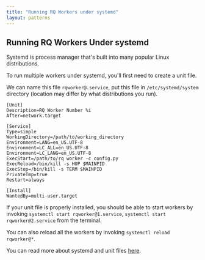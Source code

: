 ```yaml
---
title: "Running RQ Workers under systemd"
layout: patterns
---
```


## Running RQ Workers Under systemd

Systemd is process manager that's built into many popular Linux distributions.

To run multiple workers under systemd, you'll first need to create a unit file.

We can name this file `rqworker@.service`, put this file in `/etc/systemd/system`
directory (location may differ by what distributions you run).

```
[Unit]
Description=RQ Worker Number %i
After=network.target

[Service]
Type=simple
WorkingDirectory=/path/to/working_directory
Environment=LANG=en_US.UTF-8
Environment=LC_ALL=en_US.UTF-8
Environment=LC_LANG=en_US.UTF-8
ExecStart=/path/to/rq worker -c config.py
ExecReload=/bin/kill -s HUP $MAINPID
ExecStop=/bin/kill -s TERM $MAINPID
PrivateTmp=true
Restart=always

[Install]
WantedBy=multi-user.target
```

If your unit file is properly installed, you should be able to start workers by
invoking `systemctl start rqworker@1.service`, `systemctl start rqworker@2.service`
from the terminal.

You can also reload all the workers by invoking `systemctl reload rqworker@*`.

You can read more about systemd and unit files [here](https://www.digitalocean.com/community/tutorials/understanding-systemd-units-and-unit-files).
